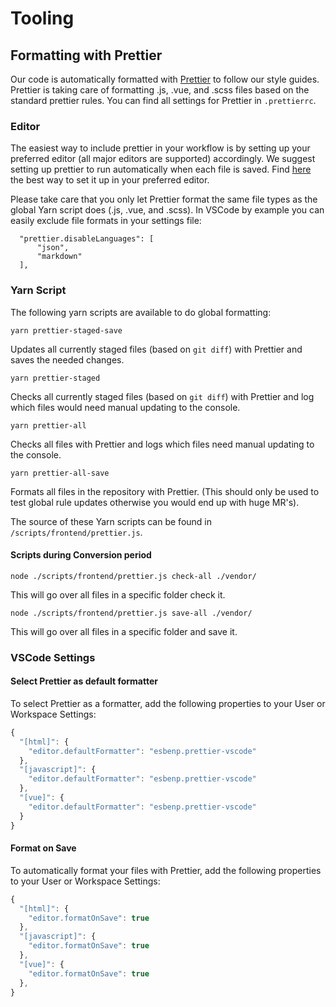 # Tooling

## Formatting with Prettier

Our code is automatically formatted with [Prettier](https://prettier.io) to follow our style guides. Prettier is taking care of formatting .js, .vue, and .scss files based on the standard prettier rules. You can find all settings for Prettier in `.prettierrc`.

### Editor

The easiest way to include prettier in your workflow is by setting up your preferred editor (all major editors are supported) accordingly. We suggest setting up prettier to run automatically when each file is saved. Find [here](https://prettier.io/docs/en/editors.html) the best way to set it up in your preferred editor.

Please take care that you only let Prettier format the same file types as the global Yarn script does (.js, .vue, and .scss). In VSCode by example you can easily exclude file formats in your settings file:

```
  "prettier.disableLanguages": [
      "json",
      "markdown"
  ],
```

### Yarn Script

The following yarn scripts are available to do global formatting:

```
yarn prettier-staged-save
```

Updates all currently staged files (based on `git diff`) with Prettier and saves the needed changes.

```
yarn prettier-staged
```

Checks all currently staged files (based on `git diff`) with Prettier and log which files would need manual updating to the console.

```
yarn prettier-all
```

Checks all files with Prettier and logs which files need manual updating to the console.

```
yarn prettier-all-save
```

Formats all files in the repository with Prettier. (This should only be used to test global rule updates otherwise you would end up with huge MR's).

The source of these Yarn scripts can be found in `/scripts/frontend/prettier.js`.

#### Scripts during Conversion period

```
node ./scripts/frontend/prettier.js check-all ./vendor/
```

This will go over all files in a specific folder check it.

```
node ./scripts/frontend/prettier.js save-all ./vendor/
```

This will go over all files in a specific folder and save it.

### VSCode Settings

#### Select Prettier as default formatter

To select Prettier as a formatter, add the following properties to your User or Workspace Settings:

```javascript
{
  "[html]": {
    "editor.defaultFormatter": "esbenp.prettier-vscode"
  },
  "[javascript]": {
    "editor.defaultFormatter": "esbenp.prettier-vscode"
  },
  "[vue]": {
    "editor.defaultFormatter": "esbenp.prettier-vscode"
  }
}
```

#### Format on Save

To automatically format your files with Prettier, add the following properties to your User or Workspace Settings:

```javascript
{
  "[html]": {
    "editor.formatOnSave": true
  },
  "[javascript]": {
    "editor.formatOnSave": true
  },
  "[vue]": {
    "editor.formatOnSave": true
  },
}
```
